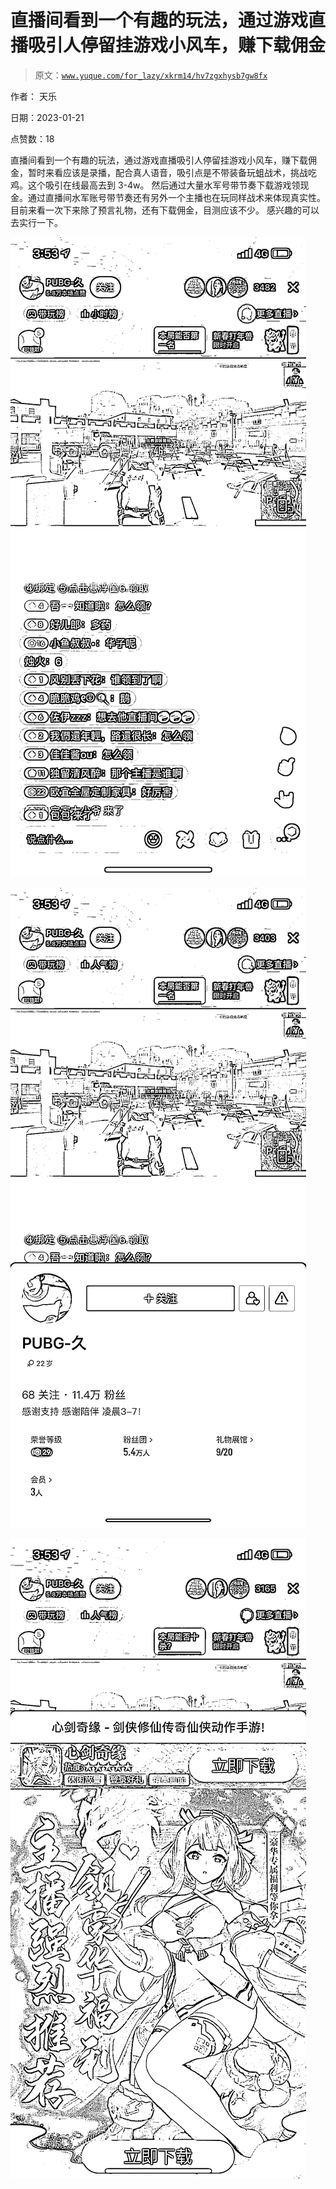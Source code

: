 # 直播间看到一个有趣的玩法，通过游戏直播吸引人停留挂游戏小风车，赚下载佣金

> 原文：[`www.yuque.com/for_lazy/xkrm14/hv7zgxhysb7gw8fx`](https://www.yuque.com/for_lazy/xkrm14/hv7zgxhysb7gw8fx)

作者： 天乐 

日期：2023-01-21 

点赞数：18 

直播间看到一个有趣的玩法，通过游戏直播吸引人停留挂游戏小风车，赚下载佣金，暂时来看应该是录播，配合真人语音，吸引点是不带装备玩蛆战术，挑战吃鸡。这个吸引在线最高去到 3-4w。 然后通过大量水军号带节奏下载游戏领现金。通过直播间水军账号带节奏还有另外一个主播也在玩同样战术来体现真实性。 目前来看一次下来除了预言礼物，还有下载佣金，目测应该不少。 感兴趣的可以去实行一下。 

![](img/4c3738d348173b90c4f5df254498f09e.png) 

![](img/ffd07a2a9c9c179b8ca39276541546dd.png) 

![](img/ccc0d5f49ff8fc35d8bb89bd60307ab1.png) 

